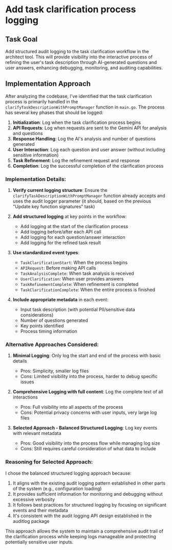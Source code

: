 # Add task clarification process logging

## Task Goal
Add structured audit logging to the task clarification workflow in the architect tool. This will provide visibility into the interactive process of refining the user's task description through AI-generated questions and user answers, enhancing debugging, monitoring, and auditing capabilities.

## Implementation Approach

After analyzing the codebase, I've identified that the task clarification process is primarily handled in the `clarifyTaskDescriptionWithPromptManager` function in `main.go`. The process has several key phases that should be logged:

1. **Initialization**: Log when the task clarification process begins
2. **API Requests**: Log when requests are sent to the Gemini API for analysis and questions
3. **Response Handling**: Log the AI's analysis and number of questions generated
4. **User Interaction**: Log each question and user answer (without including sensitive information)
5. **Task Refinement**: Log the refinement request and response
6. **Completion**: Log the successful completion of the clarification process

### Implementation Details:

1. **Verify current logging structure**: Ensure the `clarifyTaskDescriptionWithPromptManager` function already accepts and uses the audit logger parameter (it should, based on the previous "Update key function signatures" task)

2. **Add structured logging** at key points in the workflow:
   - Add logging at the start of the clarification process
   - Add logging before/after each API call
   - Add logging for each question/answer interaction
   - Add logging for the refined task result

3. **Use standardized event types**:
   - `TaskClarificationStart`: When the process begins
   - `APIRequest`: Before making API calls
   - `TaskAnalysisComplete`: When task analysis is received
   - `UserClarification`: When user provides answers
   - `TaskRefinementComplete`: When refinement is completed
   - `TaskClarificationComplete`: When the entire process is finished

4. **Include appropriate metadata** in each event:
   - Input task description (with potential PII/sensitive data considerations)
   - Number of questions generated
   - Key points identified
   - Process timing information

### Alternative Approaches Considered:

1. **Minimal Logging**: Only log the start and end of the process with basic details
   - Pros: Simplicity, smaller log files
   - Cons: Limited visibility into the process, harder to debug specific issues

2. **Comprehensive Logging with full content**: Log the complete text of all interactions
   - Pros: Full visibility into all aspects of the process
   - Cons: Potential privacy concerns with user inputs, very large log files

3. **Selected Approach - Balanced Structured Logging**: Log key events with relevant metadata
   - Pros: Good visibility into the process flow while managing log size
   - Cons: Still requires careful consideration of what data to include

### Reasoning for Selected Approach:

I chose the balanced structured logging approach because:

1. It aligns with the existing audit logging pattern established in other parts of the system (e.g., configuration loading)
2. It provides sufficient information for monitoring and debugging without excessive verbosity
3. It follows best practices for structured logging by focusing on significant events and their metadata
4. It's consistent with the audit logging API design established in the auditlog package

This approach allows the system to maintain a comprehensive audit trail of the clarification process while keeping logs manageable and protecting potentially sensitive user inputs.
